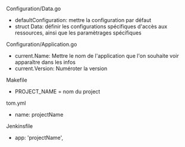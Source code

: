 Configuration/Data.go
  - defaultConfiguration: mettre la configuration par défaut
  - struct Data: définir les configurations spécifiques d'accès aux ressources, ainsi que les paramètrages spécifiques

Configuration/Application.go
  - current.Name: Mettre le nom de l'application que l'on souhaite voir apparaître dans les infos
  - current.Version: Numéroter la version

Makefile
  - PROJECT_NAME = nom du project

tom.yml
  - name: projectName

Jenkinsfile
  - app: 'projectName',
